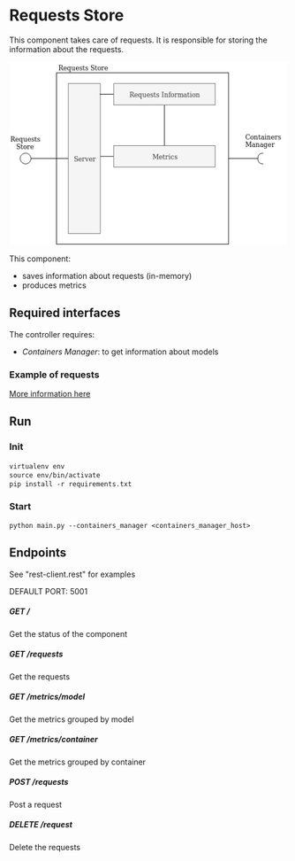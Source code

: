 # Requests Store

This component takes care of requests. It is responsible for storing the information about the requests.

<img src="../../doc/img/RequestsStoreView.png">

This component:

- saves information about requests (in-memory)
- produces metrics

## Required interfaces
The controller requires:

- *Containers Manager*: to get information about models


### Example of requests
[More information here](../common/README.md)


## Run
### Init
```
virtualenv env
source env/bin/activate
pip install -r requirements.txt
```
### Start
```
python main.py --containers_manager <containers_manager_host>
```

## Endpoints
See "rest-client.rest" for examples 

DEFAULT PORT: 5001

##### GET /
Get the status of the component

##### GET /requests
Get the requests

##### GET /metrics/model
Get the metrics grouped by model

##### GET /metrics/container
Get the metrics grouped by container

##### POST /requests
Post a request

##### DELETE /request
Delete the requests